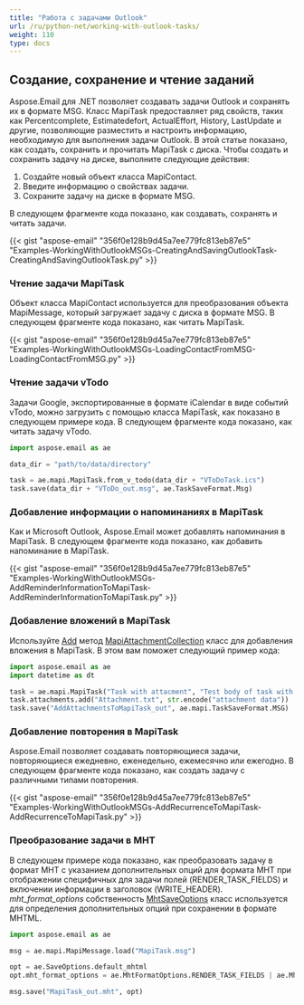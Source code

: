 ```yaml
---
title: "Работа с задачами Outlook"
url: /ru/python-net/working-with-outlook-tasks/
weight: 110
type: docs
---
```



## **Создание, сохранение и чтение заданий**
Aspose.Email для .NET позволяет создавать задачи Outlook и сохранять их в формате MSG. Класс MapiTask предоставляет ряд свойств, таких как Percentcomplete, Estimatedefort, ActualEffort, History, LastUpdate и другие, позволяющие разместить и настроить информацию, необходимую для выполнения задачи Outlook. В этой статье показано, как создать, сохранить и прочитать MapiTask с диска. Чтобы создать и сохранить задачу на диске, выполните следующие действия:

1. Создайте новый объект класса MapiContact.
1. Введите информацию о свойствах задачи.
1. Сохраните задачу на диске в формате MSG.

В следующем фрагменте кода показано, как создавать, сохранять и читать задачи.



{{< gist "aspose-email" "356f0e128b9d45a7ee779fc813eb87e5" "Examples-WorkingWithOutlookMSGs-CreatingAndSavingOutlookTask-CreatingAndSavingOutlookTask.py" >}}
### **Чтение задачи MapiTask**
Объект класса MapiContact используется для преобразования объекта MapiMessage, который загружает задачу с диска в формате MSG. В следующем фрагменте кода показано, как читать MapiTask.



{{< gist "aspose-email" "356f0e128b9d45a7ee779fc813eb87e5" "Examples-WorkingWithOutlookMSGs-LoadingContactFromMSG-LoadingContactFromMSG.py" >}}
### **Чтение задачи vTodo**
Задачи Google, экспортированные в формате iCalendar в виде событий vTodo, можно загрузить с помощью класса MapiTask, как показано в следующем примере кода. В следующем фрагменте кода показано, как читать задачу vTodo.

```py
import aspose.email as ae

data_dir = "path/to/data/directory"

task = ae.mapi.MapiTask.from_v_todo(data_dir + "VToDoTask.ics")
task.save(data_dir + "VToDo_out.msg", ae.TaskSaveFormat.Msg)
```
### **Добавление информации о напоминаниях в MapiTask**
Как и Microsoft Outlook, Aspose.Email может добавлять напоминания в MapiTask. В следующем фрагменте кода показано, как добавить напоминание в MapiTask.

{{< gist "aspose-email" "356f0e128b9d45a7ee779fc813eb87e5" "Examples-WorkingWithOutlookMSGs-AddReminderInformationToMapiTask-AddReminderInformationToMapiTask.py" >}}

### **Добавление вложений в MapiTask**

Используйте [Add](https://reference.aspose.com/email/net/aspose.email.mapi/mapiattachmentcollection/add/#add) метод [MapiAttachmentCollection](https://reference.aspose.com/email/net/aspose.email.mapi/mapiattachmentcollection/#mapiattachmentcollection-class) класс для добавления вложения в MapiTask. В этом вам поможет следующий пример кода:

```python
import aspose.email as ae
import datetime as dt

task = ae.mapi.MapiTask("Task with attacment", "Test body of task with attacment", dt.datetime.now(), dt.datetime.now());
task.attachments.add("Attachment.txt", str.encode("attachment data"))
task.save("AddAttachmentsToMapiTask_out", ae.mapi.TaskSaveFormat.MSG)
```

### **Добавление повторения в MapiTask**
Aspose.Email позволяет создавать повторяющиеся задачи, повторяющиеся ежедневно, еженедельно, ежемесячно или ежегодно. В следующем фрагменте кода показано, как создать задачу с различными типами повторения.

{{< gist "aspose-email" "356f0e128b9d45a7ee779fc813eb87e5" "Examples-WorkingWithOutlookMSGs-AddRecurrenceToMapiTask-AddRecurrenceToMapiTask.py" >}}

### **Преобразование задачи в MHT**

В следующем примере кода показано, как преобразовать задачу в формат MHT с указанием дополнительных опций для формата MHT при отображении специфичных для задачи полей (RENDER_TASK_FIELDS) и включении информации в заголовок (WRITE_HEADER). *mht_format_options* собственность [MhtSaveOptions](https://reference.aspose.com/email/python-net/aspose.email/mhtsaveoptions/#mhtsaveoptions-class) класс используется для определения дополнительных опций при сохранении в формате MHTML.

```python
import aspose.email as ae

msg = ae.mapi.MapiMessage.load("MapiTask.msg")

opt = ae.SaveOptions.default_mhtml
opt.mht_format_options = ae.MhtFormatOptions.RENDER_TASK_FIELDS | ae.MhtFormatOptions.WRITE_HEADER

msg.save("MapiTask_out.mht", opt)
```